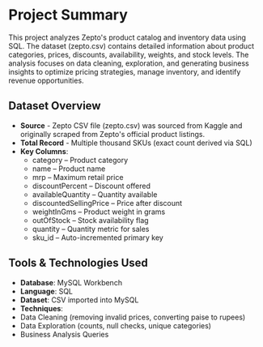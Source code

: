 # Project Summary
This project analyzes Zepto's product catalog and inventory data using SQL. The dataset (zepto.csv) contains detailed information about product categories, prices, discounts, availability, weights, and stock levels. The analysis focuses on data cleaning, exploration, and generating business insights to optimize pricing strategies, manage inventory, and identify revenue opportunities.
## Dataset Overview
- **Source** - Zepto CSV file (zepto.csv) was sourced from Kaggle and originally scraped from Zepto's official product listings.
- **Total Record** - Multiple thousand SKUs (exact count derived via SQL)
- **Key Columns**:
  - category – Product category
  -	name – Product name
  -	mrp – Maximum retail price
  -	discountPercent – Discount offered
  - availableQuantity – Quantity available
  - discountedSellingPrice – Price after discount
  -	weightInGms – Product weight in grams
  -	outOfStock – Stock availability flag
  -	quantity – Quantity metric for sales
  -	sku_id – Auto-incremented primary key
## Tools & Technologies Used
- **Database**: MySQL Workbench
-	**Language**: SQL
-	**Dataset**: CSV imported into MySQL
-	**Techniques**:
  -   Data Cleaning (removing invalid prices, converting paise to rupees)
  -   Data Exploration (counts, null checks, unique categories)
  -	  Business Analysis Queries




